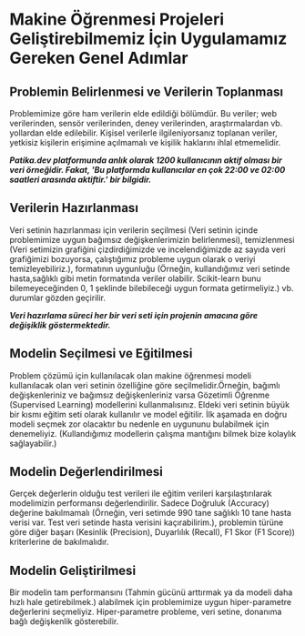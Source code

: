 # Makine Öğrenmesi Projeleri Geliştirebilmemiz İçin Uygulamamız Gereken Genel Adımlar

## Problemin Belirlenmesi ve Verilerin Toplanması
Problemimize göre ham verilerin elde edildiği bölümdür. Bu veriler; web verilerinden, sensör verilerinden, deney verilerinden, araştırmalardan vb. yollardan elde edilebilir. Kişisel verilerle ilgileniyorsanız toplanan veriler, yetkisiz kişilerin erişimine açılmamalı ve kişilik haklarını ihlal etmemelidir.

***Patika.dev platformunda anlık olarak 1200 kullanıcının aktif olması bir veri örneğidir. Fakat, 'Bu platformda kullanıcılar en çok 22:00 ve 02:00 saatleri arasında aktiftir.' bir bilgidir.***

## Verilerin Hazırlanması
Veri setinin hazırlanması için verilerin seçilmesi (Veri setinin içinde problemimize uygun bağımsız değişkenlerimizin belirlenmesi), temizlenmesi (Veri setimizin grafiğini çizdirdiğimizde ve incelendiğimizde az sayıda veri grafiğimizi bozuyorsa, çalıştığımız probleme uygun olarak o veriyi temizleyebiliriz.), formatının uygunluğu (Örneğin, kullandığımız veri setinde hasta,sağlıklı gibi metin formatında veriler olabilir.  Scikit-learn bunu bilemeyeceğinden 0, 1 şeklinde bilebileceği uygun formata getirmeliyiz.) vb. durumlar gözden geçirilir. 

***Veri hazırlama süreci her bir veri seti için projenin amacına göre değişiklik 
göstermektedir.***

## Modelin Seçilmesi ve Eğitilmesi
Problem çözümü için kullanılacak olan makine öğrenmesi modeli kullanılacak olan veri setinin özelliğine göre seçilmelidir.Örneğin, bağımlı değişkenleriniz ve bağımsız değişkenleriniz varsa Gözetimli Öğrenme (Supervised Learning) modellerini kullanmalısınız. Eldeki veri setinin büyük bir kısmı eğitim seti olarak kullanılır ve model eğitilir. İlk aşamada en doğru modeli seçmek zor olacaktır bu nedenle en uygununu bulabilmek için denemeliyiz. (Kullandığımız modellerin çalışma mantığını bilmek bize kolaylık sağlayabilir.)

## Modelin Değerlendirilmesi
Gerçek değerlerin olduğu test verileri ile eğitim verileri karşılaştırılarak modelimizin performansı değerlendirilir. Sadece Doğruluk (Accuracy) değerine bakılmamalı (Örneğin, veri setimde 990 tane sağlıklı 10 tane hasta verisi var. Test veri setinde hasta verisini kaçırabilirim.), problemin türüne göre diğer başarı (Kesinlik (Precision), Duyarlılık (Recall), F1 Skor (F1 Score)) kriterlerine de bakılmalıdır.

## Modelin Geliştirilmesi
Bir modelin tam performansını (Tahmin gücünü arttırmak ya da modeli daha hızlı hale getirebilmek.) alabilmek için problemimize uygun hiper-parametre değerlerini seçmeliyiz. Hiper-parametre probleme, veri setine, donanıma bağlı değişkenlik gösterebilir.
